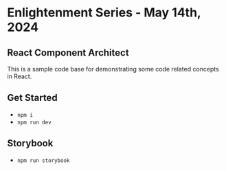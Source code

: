 # Enlightenment Series - May 14th, 2024

## React Component Architect

This is a sample code base for demonstrating some code related concepts in React.

## Get Started

- `npm i`
- `npm run dev`

## Storybook

- `npm run storybook`
